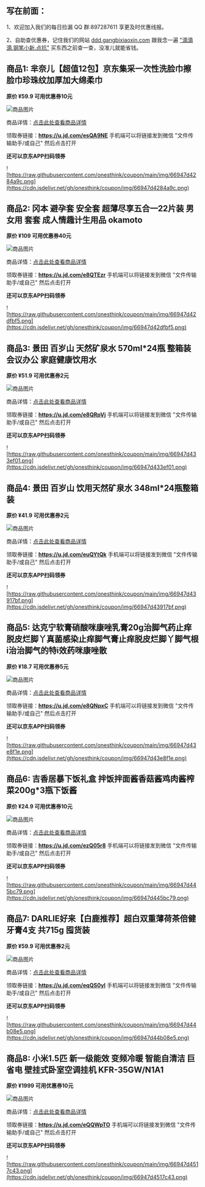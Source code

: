 ## 写在前面：

1、欢迎加入我们的每日捡漏 QQ 群:897287611 享更及时优惠线报。

2、自助查优惠券，记住我们的网站 [ddd.gangbixiaoxin.com](https://ddd.gangbixiaoxin.com) 跟我念一遍 ["滴滴滴.钢笔小新.点抗"](https://ddd.gangbixiaoxin.com) 买东西之前查一查，没准儿就能省钱。

## 商品1: 芈奈儿【超值12包】京东集采一次性洗脸巾擦脸巾珍珠纹加厚加大绵柔巾

**原价 ¥59.9 可用优惠券10元**

![商品图片](http://img14.360buyimg.com/n1/jfs/t1/225229/30/21079/126625/6675844cF031a3da9/d1d4ff47a3891de8.jpg)

商品详情：[点击此处查看商品详情](https://union-click.jd.com/jdc?e=1003156031&amp;p=JF8BAakJK1olXwIDV1pYAEgXAF8IGloVXAcKUF9UCE8nRzBQRQQlBENHFRxWFlVMWzBeTA9KQl1XSwwDVFVPRjtUBAJQAVsMFgQZBA5qeRx8chl2L1QECVYVXCl3dB1KRDtdJWgADQVfdQ9_QgtTa1MTGwB0ASJKSEdjeh9tbDhyGXB7MDskeyhUexpvaTlPKQR2Jlc9ahJ_Rxt9Yzt3FH5JNyxVcS9ke21reVNnP1xyXCk0fCtsYAxLbTJ9DnJbMxkqbDxKVhZJRTxwD1VrDl4DcDJjYRtreBpiNFBSIC0uX3tLXQlIUyBjImMFJhoidx1zcWZgBStTUQoyVW5eCUsQCmkPHVIQbTYCVG4fZpKsurucoo-g0w8LXW5cOEsRAG8JGl0UWAQFXVhtCEMQM7ilo46f7NOK7YrDgJyupLqBp4-L1TYyZF1tCEoWAW8MHFoXXTYyVF1tC3tJbW5bHVkUXwQFOgMVVBgTQjFXdVMUVA4LVl9ZOEkWAm0KK2slGHt4Jyo0SihlUWlVExNBP2Z1JhwCaANvbW1RQFloGW5DMAUtAE1RBRldZ2sVbQ)

领取券链接：**https://u.jd.com/esQA9NE** 手机端可以将链接发到微信 "文件传输助手/或自己" 然后点击打开

**还可以京东APP扫码领券**

![https://raw.githubusercontent.com/onesthink/coupon/main/img/66947d4284a9c.png](https://cdn.jsdelivr.net/gh/onesthink/coupon/img/66947d4284a9c.png)

## 商品2: 冈本 避孕套 安全套 超薄尽享五合一22片装 男女用 套套 成人情趣计生用品 okamoto

**原价 ¥109 可用优惠券40元**

![商品图片](http://img14.360buyimg.com/n1/jfs/t1/222386/7/33037/81438/665eb6a4F4b6df9c3/5748cc251e9d33c0.png)

商品详情：[点击此处查看商品详情](https://union-click.jd.com/jdc?e=1003156031&amp;p=JF8BAacJK1olXwIDV1tbDkwXAF8IGloUXgUHUVZZDEMnRzBQRQQlBENHFRxWFlVMWzBeTA9KQl1XSwwDVFVPRjtUBAJQAVsMFgQZBCxgAGhpaBoWPkZyBlwDXSNBVzdxeStRCGgAIygLfw9eSjFVQA5AXwVBAltKSEdjeh9tbChAH3FrNA4pazhIexpscjlMDwR0Nlc-ahJFRxt9YCl3XGZJICxVei9kAm18aVJFP1xxCyoCWitsYAxLbARpDnFxKwIpbDxKVhZWQSxeIW9gVDUBcDJjYRt7UgdjNGJhIxcmX3txYQl6aChgW2ZHIh4-cAJnfDsNTj91UQoyVW5eCUsQCmkPHVIQbTYCVG4LZksWAm4JGlsQWg4yVW5dDkgXAm4OHlsWWA4HZF5VD3vArtfdkerA1b_WytaKsezCitPchdMlbTYBZF5cCUkXB2gJGVslbQYBZF1tViUWUGkKG14SXWhfHAIOXRcfQwEAGlMRXQ8DVm5fCUoVAV84KzxiXgFjJx9eawtnUW1WTjNDCV57Ni4ZXSUVdBlebB9cFFhfDwsICkhUVWo4G2s)

领取券链接：**https://u.jd.com/e8QTEzr** 手机端可以将链接发到微信 "文件传输助手/或自己" 然后点击打开

**还可以京东APP扫码领券**

![https://raw.githubusercontent.com/onesthink/coupon/main/img/66947d42dfbf5.png](https://cdn.jsdelivr.net/gh/onesthink/coupon/img/66947d42dfbf5.png)

## 商品3: 景田 百岁山 天然矿泉水 570ml*24瓶 整箱装 会议办公 家庭健康饮用水

**原价 ¥51.9 可用优惠券2元**

![商品图片](http://img14.360buyimg.com/n1/jfs/t1/123217/25/3781/156071/5ed64652Eb21daf45/2bcd486e582b5c92.jpg)

商品详情：[点击此处查看商品详情](https://union-click.jd.com/jdc?e=1003156031&amp;p=JF8BAZkJK1olXwMKU11cDkgSBV8AH1gcWgUyEAEFVhQnWipNWhkeQxhZDAELXx9IHDRdBAlLARhaEQoBFxJSXzIGWQFRUU1UAyUHb0lNYW1rYSdROGNUFiRYVAJOagEKRAdRC3R9Ehc-ejlcURxySTkCHQp0LTo-cThoQRd9fCt3BAcANCxUbSlOUSt_biBmP09-HyovASxzdz0KbSkdLmRbLx0paj9weAxrWC18OVZ2N14BfEpgXjpxRQFiX19SNCk1VjNudwp8eCBLK29-Nyk-fxwnZDpUGTlpVHxnIUQWdD98VmxhEiheGwoOZF9tC0oXBGYOHF0cWDYyVF5tSiVBUzBNTwQWXAUHZF9tCE0UA24JHV4VWAQEUm5dAEwn1MKwztGkiI67gMDV3_Kw1ua0z8WdbTYyV25dCUoVA2sPGlkVbTYCV25eOBV5AjwAG1oXCA5sCRYBWx5IQjVmE1sUWQECUlxtCkoWAW04K2teC1F5DjlfUikVYBV0Xz5wC0R4UQIUUSJ5ATBUXw1nIkBLNywvQxlkeT1qK1sl)

领取券链接：**https://u.jd.com/e8QRpVj** 手机端可以将链接发到微信 "文件传输助手/或自己" 然后点击打开

**还可以京东APP扫码领券**

![https://raw.githubusercontent.com/onesthink/coupon/main/img/66947d433ef01.png](https://cdn.jsdelivr.net/gh/onesthink/coupon/img/66947d433ef01.png)

## 商品4: 景田 百岁山 饮用天然矿泉水 348ml*24瓶整箱装

**原价 ¥41.9 可用优惠券2元**

![商品图片](http://img14.360buyimg.com/n1/jfs/t1/127575/24/3802/158577/5ed6463fEa786b5c7/ff8cc1a1993f8dce.jpg)

商品详情：[点击此处查看商品详情](https://union-click.jd.com/jdc?e=1003156031&amp;p=JF8BAZkJK1olXwMKU15UAUgQCl8AH1gcWgcyEAEFVhQnWipNWhkeQxhZDAELXx9IHDRdBAlLARhaEQoBFxJSXzIGWQFRUQFQJwcbCzVoaxFXcyxAAFNwLwohWBdNeQEKUglOD3NjCgILcjEQXw1JbF8CHQp0LTo-cThoRxd9fCt3BAcANCxUbSlOUSt_biBmP09-HyovASxzdz0KbSkdLmRbLx0paj9weAxrWC18OVZ2N14BfEpgXjpxRQFiX19SNCk1VjNudwp8eCBLK29-Nyk-fxwnfQ17QjtKNH5nUV1ZdztNBRp0YVJAPQoOZF9tC0oXBGYOHF0cWDYyVF5tSiVBUzBNTwQWXAUHZF9tCE0UA24JHV4VWQAAUm5dAEwn1MKwztGkiI67gMDV3_Kw1ua0z8WdbTYyV25dCUoVA2sPGlkVbTYCV25eOBV5AjwPHQkQDwVsCRYBWx5JQGZmE1sVWgAAVV9tCkoWAW04K2sSD3VbEl0jdyNpXAd_TgZAL31WKA4BUjF5ASZaQAlgPFheAiQnDxd1QhgMK1sl)

领取券链接：**https://u.jd.com/euQYtQk** 手机端可以将链接发到微信 "文件传输助手/或自己" 然后点击打开

**还可以京东APP扫码领券**

![https://raw.githubusercontent.com/onesthink/coupon/main/img/66947d43917bf.png](https://cdn.jsdelivr.net/gh/onesthink/coupon/img/66947d43917bf.png)

## 商品5: 达克宁软膏硝酸咪康唑乳膏20g治脚气药止痒脱皮烂脚丫真菌感染止痒脚气膏止痒脱皮烂脚丫脚气根i治治脚气的特i效药咪康唑散

**原价 ¥18.7 可用优惠券5元**

![商品图片](http://img14.360buyimg.com/n1/jfs/t1/227349/17/22458/120613/6684a341F4758d566/84768fee2aeb265e.jpg)

商品详情：[点击此处查看商品详情](https://union-click.jd.com/jdc?e=1003156031&amp;p=JF8BAaQJK1olXwMKXF9YDU4XBl8LE14XVAcBZBoCUBVIMzZNXhpXVhgcDwYCXhxDXHBTTkRHA1ocDBsJVFRORjNVFRlPGQpRCBw_SjlwcGh9fwJOKHsAVxoIUQhTUCRmGVgTA1pFXRs6CDdrUDVPYzMXSkYOIFwHYTxeAyt8GixzJGJHCjwvazdjAi0AfzJyPn92FR04cThrYAh_WzlnOnp2IBxVaBR_Yxh6eBxiJHprLS02VDxIYzdgRD9mKk5AMDcHTkhwZxtqbDh-AXFrLDkpQUtIex8cGS4BX3MyDQU-UktNYS9tfQdXC0JXAhtDdgISVWMEK1olXgcCU1dbD00eBl84G1slDmheChuJqe3Cit_cv-MlXDYCUl1dCUoRBm8PE10VbQYKU26KpfPCid7dk-LBw47V7fmIgffDnec4K2sWbQYDVVxdDEwWAW84K1sWbQUyCjBcW0MXAG5aHDVIFVpRAR8cTSUfA24OH1kQXzYAVV9fCnsnMzxUWTlXL2FxUys5URBifm0LXw5MHkJRHzBfC01JXygBXjwVIXpRDhklYEknA18)

领取券链接：**https://u.jd.com/e8QNpxC** 手机端可以将链接发到微信 "文件传输助手/或自己" 然后点击打开

**还可以京东APP扫码领券**

![https://raw.githubusercontent.com/onesthink/coupon/main/img/66947d43e8f1e.png](https://cdn.jsdelivr.net/gh/onesthink/coupon/img/66947d43e8f1e.png)

## 商品6: 吉香居暴下饭礼盒 拌饭拌面酱香菇酱鸡肉酱榨菜200g*3瓶下饭酱

**原价 ¥24.9 可用优惠券10元**

![商品图片](http://img14.360buyimg.com/n1/jfs/t1/228926/38/16703/169151/661f6328F8401eaa1/09b3da5600da2a64.jpg)

商品详情：[点击此处查看商品详情](https://union-click.jd.com/jdc?e=1003156031&amp;p=JF8BAacJK1olXwQAVVxZCEweBl8IGloUXQUCVFdfDEwnRzBQRQQlBENHFRxWFlVMWzBeTA9KQl1XSwwDVFVPRjtUBAJQAVsMFgQZBDYWVRZ9chJuJUR0Hz0GSzVVSGgOQThhXWgAKB4JCS1ccw8KGAZzLmUGLyZKSEdjeh9tbCh2H3J7IA0qQThJexpseTlPLQR1JlYtahJ_Rw99Ywt3XHpJNBZVey9jc21_Q1JwP1xiUz00fBhsYAxLbTJHP39xMxopbDxKVhZWQSwXAHZ7MFoacDJjYRtrbBxhNFBRIC0uX3seeGpOWl5pVWQHVwU4SBMTURdJYhJ1UQoyVW5eCUsQCmkPHVIQbTYCVG4LZksWAm4JElscVAYyVW5dDkgXAm4OHlgWWAAKZF5VD3vArtfdkerA1b_WytaKsezCitPchdMlbTYBZF5cCUkXB2gJGVslbQYBZF1tViUWUGkKG1gcX2hfHAIOXQ5fRAEAGlMQXAALVW5fCUoVAV84KyYUC393PRcmcAlhSAxTWCVXFgEEDj0pCCUVfy9cGj1eLWYAVwM7eygTeBc4G2s)

领取券链接：**https://u.jd.com/ezQ05r8** 手机端可以将链接发到微信 "文件传输助手/或自己" 然后点击打开

**还可以京东APP扫码领券**

![https://raw.githubusercontent.com/onesthink/coupon/main/img/66947d445bc79.png](https://cdn.jsdelivr.net/gh/onesthink/coupon/img/66947d445bc79.png)

## 商品7: DARLIE好来【白鹿推荐】超白双重薄荷茶倍健牙膏4支 共715g 囤货装

**原价 ¥59.9 可用优惠券2元**

![商品图片](http://img14.360buyimg.com/n1/jfs/t1/11141/13/20651/205104/668eb69aF55b3bbfb/da619d3354898e37.jpg)

商品详情：[点击此处查看商品详情](https://union-click.jd.com/jdc?e=1003156031&amp;p=JF8BAacJK1olXwIDV15fDEIfBV8IGloUXQUGUVpdC0snRzBQRQQlBENHFRxWFlVMWzBeTA9KQl1XSwwDVFVPRjtUBAJQAVsMFgQZBCxgAGhpaBoWPkZyBhghYA5HVzcPRAVKCGgAIygLfw9eSjFVQA5AJ38KLVtKSEdjeh9tbCh2H3F7NDgqax5QexpsfjlPDwR1HFc-ahJjRwx9YzJ3FAdJICxUay9ja21-eVJ3P1xyUj00WihsYAxLbAR1PXJLKx4pfDxKVhZJRT9NB2FrDT5YcDJjYRt7UgdiNFRRIAcUX3tASg0PXRpsJ2NwLghaDhsJWGdNcDJTUQoyVW5eCUsQCmkPHVIQbTYCVG4OZh5HQDJQT0dJB0MyVW5dDkgXAm4OHlgXVAcBZF5VD3vArtfdkerA1b_WytaKsezCitPchdMlbTYBZF5cCUkXB2gJGVslbQYBZF1tViUWUGkLT1hCXmhfHAIOXQ9cWAEAG1sQWAQBUm5fCUoVAV84KzxiXgFjJx9eawtnUSl0cx5FCV4FCwACXSUVdBlebB9cFFhfDwsIcjIfemo4G2s)

领取券链接：**https://u.jd.com/eqQS0yI** 手机端可以将链接发到微信 "文件传输助手/或自己" 然后点击打开

**还可以京东APP扫码领券**

![https://raw.githubusercontent.com/onesthink/coupon/main/img/66947d44b08e5.png](https://cdn.jsdelivr.net/gh/onesthink/coupon/img/66947d44b08e5.png)

## 商品8: 小米1.5匹 新一级能效 变频冷暖  智能自清洁 巨省电 壁挂式卧室空调挂机 KFR-35GW/N1A1

**原价 ¥1999 可用优惠券10元**

![商品图片](http://img14.360buyimg.com/n1/jfs/t1/235741/6/21326/84474/6690f041Fce28fb0e/3192eac6eebad0ab.jpg)

商品详情：[点击此处查看商品详情](https://union-click.jd.com/jdc?e=1003156031&amp;p=JF8BAZ4JK1olXDYCVV9cCkMWBmwMH1klGVlaCgFtUQ5SQi0DBUVOBVlUAwoCFxBCHD1WR0VNGFJeSwcYVBYZQTVMFxxpPkdyClsgCE12fzJreS5SG2d2HF0WYSUVBW1jZyJAOVBSKwggbiJzdBsfW1dhJHZnIy02Vz9-Ywx8eChQJXNmNjwEbEljYWZreQF1GWVnLA4_QT9cdDcAaz9mXAR1DFYtahFrBhthRituPmVBIwE9WzJkaC5_byxICH9DCjk_ayp-Wh9DYyJhP3JhNxkpVx11dDZBTGtDKlwGMxoUaC5FWxJDZTlyNWVUUiEbBEcnAl8LGlsSVAAFUldYOHsXA19edVsUXAcDVVtdC0knAl8IHVgVXAcEV15fDUMfM28AHGvC8L7X3u-IgPLDneffovzA1LrWytZtOHsUM28JGlkVWQEDVl5tOEsUM2w4RTUUDgAAVQ0KCSVKSzNbEwlVWGgKVVZUC08VBF8KGloXXzYyZBkhawpnXWp1G110IVthNisaTipjS2xDcjUXWwRpKCcIbB1HfDl1fTJxKnIyVG4)

领取券链接：**https://u.jd.com/eQQWpTO** 手机端可以将链接发到微信 "文件传输助手/或自己" 然后点击打开

**还可以京东APP扫码领券**

![https://raw.githubusercontent.com/onesthink/coupon/main/img/66947d4517c43.png](https://cdn.jsdelivr.net/gh/onesthink/coupon/img/66947d4517c43.png)

